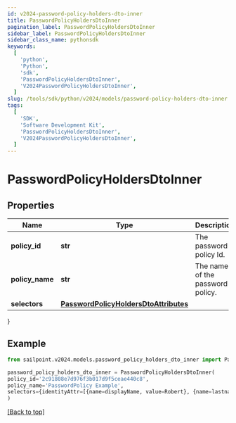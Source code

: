 ```yaml
---
id: v2024-password-policy-holders-dto-inner
title: PasswordPolicyHoldersDtoInner
pagination_label: PasswordPolicyHoldersDtoInner
sidebar_label: PasswordPolicyHoldersDtoInner
sidebar_class_name: pythonsdk
keywords:
  [
    'python',
    'Python',
    'sdk',
    'PasswordPolicyHoldersDtoInner',
    'V2024PasswordPolicyHoldersDtoInner',
  ]
slug: /tools/sdk/python/v2024/models/password-policy-holders-dto-inner
tags:
  [
    'SDK',
    'Software Development Kit',
    'PasswordPolicyHoldersDtoInner',
    'V2024PasswordPolicyHoldersDtoInner',
  ]
---
```


# PasswordPolicyHoldersDtoInner

## Properties

| Name | Type | Description | Notes |
| --- | --- | --- | --- |
| **policy_id** | **str** | The password policy Id. | [optional] |
| **policy_name** | **str** | The name of the password policy. | [optional] |
| **selectors** | [**PasswordPolicyHoldersDtoAttributes**](password-policy-holders-dto-attributes) |  | [optional] |

}

## Example

```python
from sailpoint.v2024.models.password_policy_holders_dto_inner import PasswordPolicyHoldersDtoInner

password_policy_holders_dto_inner = PasswordPolicyHoldersDtoInner(
policy_id='2c91808e7d976f3b017d9f5ceae440c8',
policy_name='PasswordPolicy Example',
selectors={identityAttr=[{name=displayName, value=Robert}, {name=lastname, value=Juice}]}
)

```

[[Back to top]](#)
